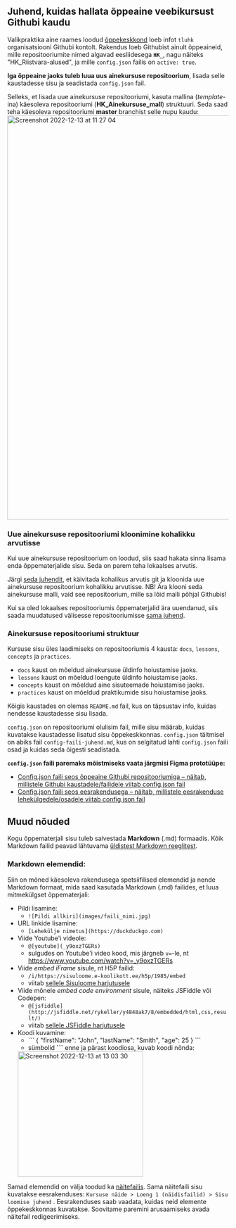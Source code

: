 ## Juhend, kuidas hallata õppeaine veebikursust Githubi kaudu

Valikpraktika aine raames loodud [õppekeskkond](https://github.com/tluhk/rif20-valikpraktika-1) loeb infot `tluhk` organisatsiooni Githubi kontolt. Rakendus loeb Githubist ainult õppeaineid, mille repositooriumite nimed algavad eesliidesega **`HK_`**, nagu näiteks "HK_Riistvara-alused", ja mille `config.json` failis on `active: true`.

**Iga õppeaine jaoks tuleb luua uus ainekursuse repositoorium**, lisada selle kaustadesse sisu ja seadistada `config.json` fail. <br />

Selleks, et lisada uue ainekursuse repositooriumi, kasuta mallina (_template_-ina) käesoleva repositooriumi (**HK_Ainekursuse_mall**) struktuuri. Seda saad teha käesoleva repositooriumi **master** branchist selle nupu kaudu: 
<img width="919" alt="Screenshot 2022-12-13 at 11 27 04" src="https://user-images.githubusercontent.com/62253084/207279361-51b2979b-7c1f-48de-9d13-544030d05161.png">

### Uue ainekursuse repositooriumi kloonimine kohalikku arvutisse

Kui uue ainekursuse repositoorium on loodud, siis saad hakata sinna lisama enda õppematerjalide sisu. Seda on parem teha lokaalses arvutis.

Järgi [seda juhendit](https://kbroman.org/github_tutorial/pages/init.html), et käivitada kohalikus arvutis git ja kloonida uue ainekursuse repositoorium kohalikku arvutisse. NB! Ära klooni seda ainekursuse malli, vaid see repositoorium, mille sa lõid malli põhjal Githubis!

Kui sa oled lokaalses repositooriumis õppematerjalid ära uuendanud, siis saada muudatused välisesse repositooriumisse [sama juhend](https://kbroman.org/github_tutorial/pages/init.html).

### Ainekursuse repositooriumi struktuur

Kursuse sisu üles laadimiseks on repositooriumis 4 kausta: `docs`, `lessons`, `concepts` ja `practices`. <br />
- `docs` kaust on mõeldud ainekursuse üldinfo hoiustamise jaoks. <br />
- `lessons` kaust on mõeldud loengute üldinfo hoiustamise jaoks. <br />
- `concepts` kaust on mõeldud aine sisuteemade hoiustamise jaoks. <br />
- `practices` kaust on mõeldud praktikumide sisu hoiustamise jaoks.<br />

Kõigis kaustades on olemas `README.md` fail, kus on täpsustav info, kuidas nendesse kaustadesse sisu lisada. <br />

`config.json` on repositooriumi olulisim fail, mille sisu määrab, kuidas kuvatakse kaustadesse lisatud sisu õppekeskkonnas.
`config.json` täitmisel on abiks fail `config-faili-juhend.md`, kus on selgitatud lahti `config.json` faili osad ja kuidas seda õigesti seadistada.

**`config.json` faili paremaks mõistmiseks vaata järgmisi Figma prototüüpe:**
- [Config.json faili seos õppeaine Githubi repositooriumiga – näitab, millistele Githubi kaustadele/failidele viitab config.json fail](https://www.figma.com/proto/YKYDrXYCWBnNZypDfyG3zT/Ainekursuse_mall_figma?node-id=26%3A121&scaling=min-zoom&page-id=26%3A94&starting-point-node-id=26%3A121)
- [Config.json faili seos eesrakendusega – näitab, millistele eesrakenduse lehekülgedele/osadele viitab config.json fail](https://www.figma.com/proto/YKYDrXYCWBnNZypDfyG3zT/Ainekursuse_mall_figma?node-id=1%3A9&scaling=min-zoom&page-id=0%3A1&starting-point-node-id=1%3A9)

## Muud nõuded

Kogu õppematerjali sisu tuleb salvestada **Markdown** (.md) formaadis. Kõik Markdown failid peavad lähtuvama [üldistest Markdown reeglitest](https://www.markdownguide.org/basic-syntax/).

### Markdown elemendid:

Siin on mõned käesoleva rakendusega spetsiifilised elemendid ja nende Markdown formaat, mida saad kasutada Markdown (.md) failides, et luua mitmekülgset õppematerjali:
- Pildi lisamine:
    - `![Pildi allkiri](images/faili_nimi.jpg)` <br />
- URL linkide lisamine:
    - `[Lehekülje nimetus](https://duckduckgo.com)`
- Viide Youtube'i videole:
    - `@[youtube](_y9oxzTGERs)`
    - sulgudes on Youtube'i video kood, mis järgneb `v=`-le, nt https://www.youtube.com/watch?v=_y9oxzTGERs
- Viide _embed iFrame_ sisule, nt H5P failid:
    - `/i/https://sisuloome.e-koolikott.ee/h5p/1985/embed`
    - viitab [sellele Sisuloome harjutusele](https://sisuloome.e-koolikott.ee/h5p/1985/embed)
- Viide mõnele _embed code environment_ sisule, näiteks JSFiddle või Codepen:
    - `@[jsfiddle](http://jsfiddle.net/rykeller/y4848ak7/8/embedded/html,css,result/)`
    - viitab [sellele JSFiddle harjutusele](http://jsfiddle.net/rykeller/y4848ak7/8/embedded/html,css,result/)
- Koodi kuvamine: 
    - \``` {
  "firstName": "John",
  "lastName": "Smith",
  "age": 25
} \```
    - sümbolid **```** enne ja pärast koodiosa, kuvab koodi nõnda: 
    <img width="285" alt="Screenshot 2022-12-13 at 13 03 30" src="https://user-images.githubusercontent.com/62253084/207300996-967e45ef-1b2e-45c5-9ef9-e1d78c7f2e5e.png">

Samad elemendid on välja toodud ka [näitefailis](https://github.com/tluhk/HK_Programmeerimine-II/blob/master/concepts/sisu-loomise-juhend/about.md). Sama näitefaili sisu kuvatakse eesrakenduses: `Kursuse näide > Loeng 1 (näidisfailid) > Sisu loomise juhend` . Eesrakenduses saab vaadata, kuidas neid elemente õppekeskkonnas kuvatakse.
Soovitame paremini arusaamiseks avada näitefail redigeerimiseks.


